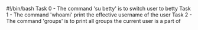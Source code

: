 #!/bin/bash
Task 0 - The command 'su betty' is to switch user to betty
Task 1 - The command 'whoami' print the effective username of the user
Task 2 - The command 'groups' is to print all groups the current user is a part of
